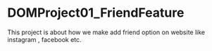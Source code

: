 # DOMProject01_FriendFeature
This project is about how we make add friend option on website like instagram , facebook etc.
